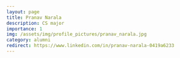 ```yaml
---
layout: page
title: Pranav Narala
description: CS major
importance: 1
img: /assets/img/profile_pictures/pranav_narala.jpg
category: alumni
redirect: https://www.linkedin.com/in/pranav-narala-0419a6233
---
```

